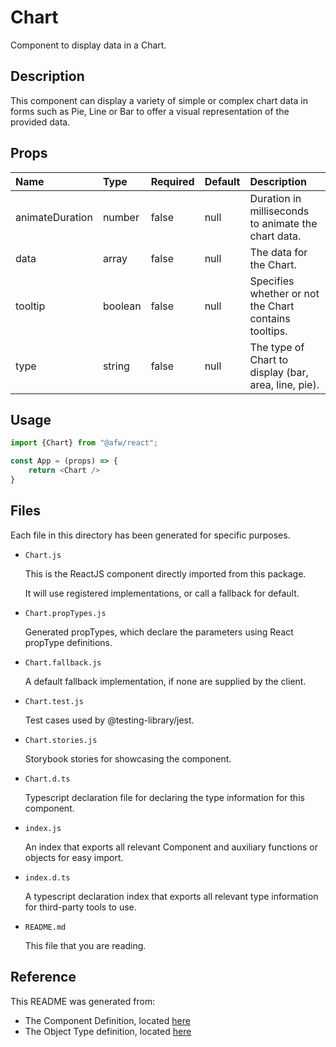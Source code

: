 # Chart

Component to display data in a Chart.

## Description
This component can display a variety of simple or complex chart data in forms such as Pie, Line or Bar to offer a visual representation of the provided data.

## Props
| Name | Type | Required | Default | Description |
|:----------|:----------|:----|:------------|:------------|
|animateDuration|number|false|null|Duration in milliseconds to animate the chart data.|
|data|array|false|null|The data for the Chart.|
|tooltip|boolean|false|null|Specifies whether or not the Chart contains tooltips.|
|type|string|false|null|The type of Chart to display (bar, area, line, pie).|

## Usage
```js
import {Chart} from "@afw/react";

const App = (props) => {
    return <Chart />
}
```

## Files
Each file in this directory has been generated for specific purposes.
 * `Chart.js`

   This is the ReactJS component directly imported from this package.

   It will use registered implementations, or call a fallback for default.
 * `Chart.propTypes.js`

   Generated propTypes, which declare the parameters using React propType definitions.

 * `Chart.fallback.js`

   A default fallback implementation, if none are supplied by the client.

 * `Chart.test.js`

   Test cases used by @testing-library/jest.

 * `Chart.stories.js`

   Storybook stories for showcasing the component.

 * `Chart.d.ts`

   Typescript declaration file for declaring the type information for this component.

 * `index.js`

   An index that exports all relevant Component and auxiliary functions or objects for easy import.

 * `index.d.ts`

   A typescript declaration index that exports all relevant type information for third-party tools to use.

 * `README.md`

   This file that you are reading.

## Reference
This README was generated from:
  * The Component Definition, located [here](/src/afw_components/generate/objects/_AdaptiveLayoutComponentType_/Chart.json)
  * The Object Type definition, located [here](/src/afw_components/generate/objects/_AdaptiveObjectType_/_AdaptiveLayoutComponentType_Chart.json)

